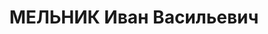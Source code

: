 ---
title: МЕЛЬНИК Иван Васильевич
description: '1900 р. н., с. Чернятин Малочернятинської вол. Бердичівського пов. Київської
  губ. Українець, освіта початкова, директор МТС. Проживав у с. Краснопіль Янушпільського
  р-ну Житомирської обл.

  Заарештований 18 жовтня 1937 р. Обвинувачувався в причетності до к.-р. троцкістської
  терористичної організації. ВК ВС СРСР 23 грудня 1937 р. засуджений до розстрілу
  з конфіскацією майна. Вирок виконано 23 грудня 1937 р. у м. Київ.

  Реабілітований у 1959 р.'
---